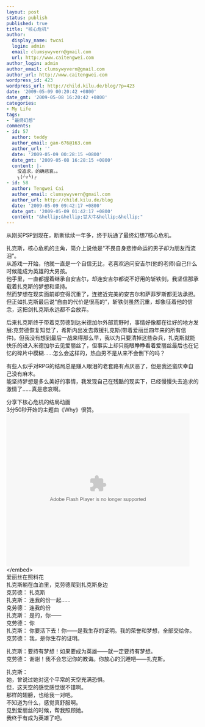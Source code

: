```yaml
---
layout: post
status: publish
published: true
title: "核心危机"
author:
  display_name: twcai
  login: admin
  email: clumsywyvern@gmail.com
  url: http://www.caitengwei.com
author_login: admin
author_email: clumsywyvern@gmail.com
author_url: http://www.caitengwei.com
wordpress_id: 423
wordpress_url: http://child.kilu.de/blog/?p=423
date: '2009-05-09 00:20:42 +0800'
date_gmt: '2009-05-08 16:20:42 +0800'
categories:
- My Life
tags:
- "最终幻想"
comments:
- id: 57
  author: teddy
  author_email: gan-676@163.com
  author_url: ''
  date: '2009-05-09 00:28:15 +0800'
  date_gmt: '2009-05-08 16:28:15 +0800'
  content: |-
    没追求，的确悲哀。。
    ╮(╯▽╰)╭
- id: 58
  author: Tengwei Cai
  author_email: clumsywyvern@gmail.com
  author_url: http://child.kilu.de/blog
  date: '2009-05-09 09:42:17 +0800'
  date_gmt: '2009-05-09 01:42:17 +0800'
  content: "&hellip;&hellip;甘大牛&hellip;&hellip;"
---
```

<p>从刚买PSP到现在，断断续续一年多，终于玩通了最终幻想7核心危机。</p>
<p>扎克斯，核心危机的主角，简介上说他是&ldquo;不畏自身悲惨命运的男子却为朋友而流泪&rdquo;。<br />
从游戏一开始，他就一直是一个自信无比，老喜欢追问安吉尔(他的老师)自己什么时候能成为英雄的大男孩。<br />
他手里，一直都握着继承自安吉尔，却连安吉尔都说不好用的斩铁剑，我坚信那承载着扎克斯的梦想和坚持。<br />
然而梦想在现实面前却变得沉重了，连接近完美的安吉尔和萨菲罗斯都无法承担。但正如扎克斯最后说&ldquo;自由的代价是很高的&rdquo;，斩铁剑虽然沉重，却象征着他的信念，这把剑扎克斯永远都不会放弃。</p>
<p>后来扎克斯终于带着克劳德到达米德加尔外部荒野时，事情好像都在往好的地方发展:克劳德恢复知觉了，希斯内出发去救援扎克斯(带着爱丽丝四年来的所有信件)。但我没有想到最后一战来得那么早，我以为只要清掉这些杂兵，扎克斯就能快乐的进入米德加尔去见爱丽丝了，但事实上却只能眼睁睁看着爱丽丝最后也在记忆的碎片中模糊&hellip;&hellip;怎么会这样的，热血男不是从来不会倒下的吗？</p>
<p>有些人似乎对RPG的结局总是赚人眼泪的老套路有点厌恶了，但是我还蛮庆幸自己没有麻木。<br />
能坚持梦想是多么美好的事情，我发现自己在残酷的现实下，已经慢慢失去追求的激情了&hellip;&hellip;真是悲哀啊。</p>
<p>分享下核心危机的结局动画<br />
3分50秒开始的主题曲《Why》很赞。<br />
<embed src="http:&#47;&#47;player.youku.com&#47;player.php&#47;sid&#47;XMTI0NDY1OTI=&#47;v.swf" quality="high" width="480" height="400" align="middle" allowScriptAccess="sameDomain" type="application&#47;x-shockwave-flash"><&#47;embed><br />
爱丽丝在照料花<br />
扎克斯躺在血泊里，克劳德爬到扎克斯身边<br />
克劳德： 扎克斯<br />
扎克斯： 连我的份一起&hellip;&hellip;<br />
克劳德： 连我的份<br />
扎克斯： 是的，你&mdash;&mdash;<br />
克劳德： 你<br />
扎克斯： 你要活下去！你&mdash;&mdash;是我生存的证明。我的荣誉和梦想，全部交给你。<br />
克劳德： 我，是你生存的证明。</p>
<p>扎克斯：要持有梦想！如果要成为英雄&mdash;&mdash;就一定要持有梦想。<br />
克劳德： 谢谢！我不会忘记你的教诲。你放心的沉睡吧&mdash;&mdash;扎克斯。</p>
<p>扎克斯：<br />
她，曾说过她对这个平常的天空充满恐惧。<br />
但，这天空的感觉感觉很不错啊。<br />
那样的翅膀，也给我一对吧。<br />
不知道为什么，感觉真舒服啊。<br />
见到爱丽丝的时候，帮我照顾她。<br />
我终于有成为英雄了吧。</p>
